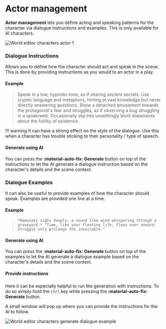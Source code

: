 # Actor management

**Actor management** lets you define acting and speaking patterns for the character via dialogue instructions and examples. This is only available for AI characters.

![World editor characters actor 1](/talemate/img/0.26.0/world-editor-characters-actor-1.png)

### Dialogue Instructions

Allows you to define how the character should act and speak in the scene. This is done by providing instructions as you would to an actor in a play.

#### Example

> Speak in a low, hypnotic tone, as if sharing ancient secrets. Use cryptic language and metaphors, hinting at vast knowledge but never directly answering questions. Show a detached amusement towards the protagonist's fear and struggles, as if observing a bug struggling in a spiderweb. Occasionally slip into unsettlingly blunt statements about the futility of existence.

!!! warning
    It can have a strong effect on the style of the dialogue. Use this when a character has trouble sticking to their personality / type of speech.

#### Generate using AI

You can press the **:material-auto-fix: Generate** button on top of the instructions to let the AI generate a dialogue instruction based on the character's details and the scene context.

### Dialogue Examples

It can also be useful to provide examples of how the character should speak. Examples are provided one line at a time.

#### Example

> `*Ramunakz sighs deeply, a sound like wind whispering through a graveyard.* "Time, like your fleeting life, flows ever onward. Struggle only prolongs the inevitable."`

#### Generate using AI

You can press the **:material-auto-fix: Generate** button on top of the examples to let the AI generate a dialogue example based on the character's details and the scene context.

##### Provide instructions

Here it can be especially helpful to run the generation with instructions. To do so simply hold the `ctrl` key while pressing the **:material-auto-fix: Generate** button.

A small window will pop up where you can provide the instructions for the AI to follow.

![World editor characters generate dialogue example](/talemate/img/0.26.0/world-editor-characters-actor-generate-dialogue-example.png)